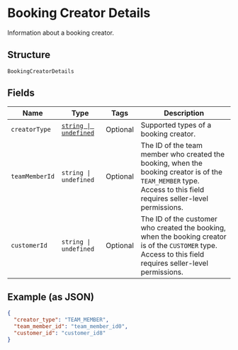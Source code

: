 
# Booking Creator Details

Information about a booking creator.

## Structure

`BookingCreatorDetails`

## Fields

| Name | Type | Tags | Description |
|  --- | --- | --- | --- |
| `creatorType` | [`string \| undefined`](/doc/models/booking-creator-details-creator-type.md) | Optional | Supported types of a booking creator. |
| `teamMemberId` | `string \| undefined` | Optional | The ID of the team member who created the booking, when the booking creator is of the `TEAM_MEMBER` type.<br>Access to this field requires seller-level permissions. |
| `customerId` | `string \| undefined` | Optional | The ID of the customer who created the booking, when the booking creator is of the `CUSTOMER` type.<br>Access to this field requires seller-level permissions. |

## Example (as JSON)

```json
{
  "creator_type": "TEAM_MEMBER",
  "team_member_id": "team_member_id0",
  "customer_id": "customer_id8"
}
```

